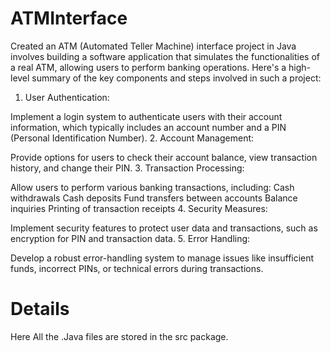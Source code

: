 # ATMInterface
Created an ATM (Automated Teller Machine) interface project in Java involves building a software application that simulates the functionalities of a real ATM, allowing users to perform banking operations. Here's a high-level summary of the key components and steps involved in such a project:

1. User Authentication:

Implement a login system to authenticate users with their account information, which typically includes an account number and a PIN (Personal Identification Number).
2. Account Management:

Provide options for users to check their account balance, view transaction history, and change their PIN.
3. Transaction Processing:

Allow users to perform various banking transactions, including:
Cash withdrawals
Cash deposits
Fund transfers between accounts
Balance inquiries
Printing of transaction receipts
4. Security Measures:

Implement security features to protect user data and transactions, such as encryption for PIN and transaction data.
5. Error Handling:

Develop a robust error-handling system to manage issues like insufficient funds, incorrect PINs, or technical errors during transactions.

Details
======================================================================================================================================
Here All the .Java files  are stored in the src package.

